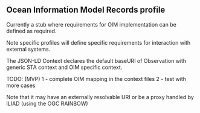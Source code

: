 ## Ocean Information Model Records profile

Currently a stub where requirements for OIM implementation can be defined as required.

Note specific profiles will define specific requirements for interaction with external systems.

The JSON-LD Context declares the default baseURI of Observation with generic STA context and OIM specific context.

TODO: (MVP)
1 - complete OIM mapping in the context files
2 - test with more cases

Note that it may have an externally resolvable URI or be a proxy handled by ILIAD (using the OGC RAINBOW)
